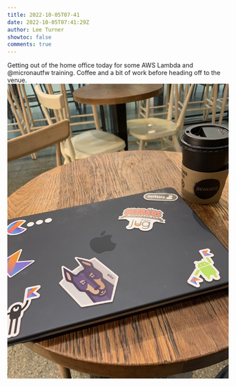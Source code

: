 ```yaml
---
title: 2022-10-05T07-41
date: 2022-10-05T07:41:29Z
author: Lee Turner
showtoc: false
comments: true
---
```


Getting out of the home office today for some AWS Lambda and @micronautfw training. Coffee and a bit of work before heading off to the venue. ![](/img/x//1577564616703590400-FeSip1uXkAA71WW.jpg)

